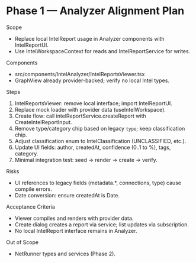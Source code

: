 # Phase 1 — Analyzer Alignment Plan

Scope
- Replace local IntelReport usage in Analyzer components with IntelReportUI.
- Use IntelWorkspaceContext for reads and IntelReportService for writes.

Components
- src/components/IntelAnalyzer/IntelReportsViewer.tsx
- GraphView already provider-backed; verify no local Intel types.

Steps
1) IntelReportsViewer: remove local interface; import IntelReportUI.
2) Replace mock loader with provider data (useIntelWorkspace).
3) Create flow: call intelReportService.createReport with CreateIntelReportInput.
4) Remove type/category chip based on legacy `type`; keep classification chip.
5) Adjust classification enum to IntelClassification (UNCLASSIFIED, etc.).
6) Update UI fields: author, createdAt, confidence (0..1 to %), tags, category.
7) Minimal integration test: seed → render → create → verify.

Risks
- UI references to legacy fields (metadata.*, connections, type) cause compile errors.
- Date conversion: ensure createdAt is Date.

Acceptance Criteria
- Viewer compiles and renders with provider data.
- Create dialog creates a report via service; list updates via subscription.
- No local IntelReport interface remains in Analyzer.

Out of Scope
- NetRunner types and services (Phase 2).

